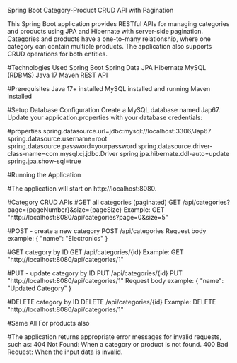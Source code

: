 Spring Boot Category-Product CRUD API with Pagination

This Spring Boot application provides RESTful APIs for managing categories and products using JPA and Hibernate
with server-side pagination. Categories and products have a one-to-many relationship, where one category can contain multiple products. 
The application also supports CRUD operations for both entities.

#Technologies Used
    Spring Boot
    Spring Data JPA
    Hibernate
    MySQL (RDBMS)
    Java 17
    Maven
    REST API

#Prerequisites
    Java 17+ installed
    MySQL installed and running
    Maven installed

#Setup
Database Configuration
    Create a MySQL database named Jap67.
    Update your application.properties with your database credentials:

#properties
spring.datasource.url=jdbc:mysql://localhost:3306/Jap67
spring.datasource.username=root
spring.datasource.password=yourpassword
spring.datasource.driver-class-name=com.mysql.cj.jdbc.Driver
spring.jpa.hibernate.ddl-auto=update
spring.jpa.show-sql=true

#Running the Application

#The application will start on http://localhost:8080.

#Category CRUD APIs
  #GET all categories (paginated)
    GET /api/categories?page={pageNumber}&size={pageSize}
    Example:
           GET "http://localhost:8080/api/categories?page=0&size=5"

 #POST - create a new category
   POST /api/categories
   Request body example:
     {
       "name": "Electronics"
     }

#GET category by ID
  GET /api/categories/{id}
  Example:
     GET "http://localhost:8080/api/categories/1"

#PUT - update category by ID
  PUT /api/categories/{id}
  PUT "http://localhost:8080/api/categories/1"
  Request body example:
    {
      "name": "Updated Category"
    }

#DELETE category by ID
   DELETE /api/categories/{id}
   Example:
      DELETE "http://localhost:8080/api/categories/1"

#Same All For products also

#The application returns appropriate error messages for invalid requests, 
such as:
    404 Not Found: When a category or product is not found.
    400 Bad Request: When the input data is invalid.

    
